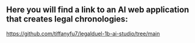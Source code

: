 ## Here you will find a link to an AI web application that creates legal chronologies: 

https://github.com/tiffanyfu7/legalduel-1b-ai-studio/tree/main
